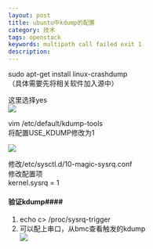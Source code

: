 ```yaml
---
layout: post
title: ubuntu中kdump的配置
category: 技术
tags: openstack
keywords: multipath call failed exit 1
description: 
---
```


sudo apt-get install linux-crashdump  
（具体需要先将相关软件加入源中）

这里选择yes  
![](http://i.imgur.com/cNxSOcQ.png)


vim /etc/default/kdump-tools  
将配置USE_KDUMP修改为1

![](http://i.imgur.com/OOMUn3s.png)


修改/etc/sysctl.d/10-magic-sysrq.conf  
修改配置项  
kernel.sysrq = 1

#### 验证kdump####

1. echo c> /proc/sysrq-trigger  
2. 可以配上串口，从bmc查看触发的kdump  
![](http://i.imgur.com/vHVqiwL.png)
